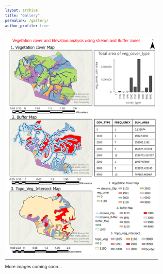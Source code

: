 ```yaml
---
layout: archive
title: "Gallery"
permalink: /gallery/
author_profile: true
---
```



![image](/images/Layout1.png)






---

More images coming soon...

